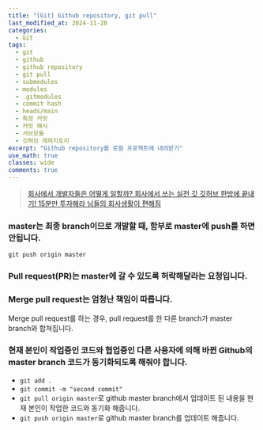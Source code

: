 ```yaml
---
title: "[Git] Github repository, git pull"
last_modified_at: 2024-11-20
categories:
  - Git
tags:
  - git
  - github
  - github repository
  - git pull
  - submodules
  - modules
  - .gitmodules
  - commit hash
  - heads/main
  - 특정 커밋
  - 커밋 해시
  - 서브모듈
  - 깃허브 레퍼지토리
excerpt: "Github repository를 로컬 프로젝트에 내려받기"
use_math: true
classes: wide
comments: true
---
```


> [회사에서 개발자들은 어떻게 일할까? 회사에서 쓰는 실전 깃 깃허브 한방에 끝내기! 15분만 투자해라 님들의 회사생활이 편해짐](https://www.youtube.com/watch?v=cwC8t9dno2s)


### master는 최종 branch이므로 개발할 때, 함부로 master에 push를 하면 안됩니다.

```terminal
git push origin master
```


### Pull request(PR)는 master에 갈 수 있도록 허락해달라는 요청입니다.



### Merge pull request는 엄청난 책임이 따릅니다.

Merge pull request를 하는 경우, pull request를 한 다른 branch가 master branch와 합쳐집니다.



### 현재 본인이 작업중인 코드와 협업중인 다른 사용자에 의해 바뀐 Github의 master branch 코드가 동기화되도록 해줘야 합니다.

- `git add .`
- `git commit -m "second commit"`
- `git pull origin master`로 github master branch에서 업데이트 된 내용을 현재 본인이 작업한 코드와 동기화 해줍니다.
- `git push origin master`로 github master branch를 업데이트 해줍니다.

